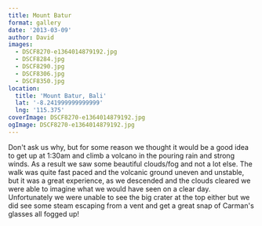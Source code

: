 ```yaml
---
title: Mount Batur
format: gallery
date: '2013-03-09'
author: David
images:
  - DSCF8270-e1364014879192.jpg
  - DSCF8284.jpg
  - DSCF8290.jpg
  - DSCF8306.jpg
  - DSCF8350.jpg
location:
  title: 'Mount Batur, Bali'
  lat: '-8.241999999999999'
  lng: '115.375'
coverImage: DSCF8270-e1364014879192.jpg
ogImage: DSCF8270-e1364014879192.jpg
---
```

Don't ask us why, but for some reason we thought it would be a good idea to get up at 1:30am and climb a volcano in the pouring rain and strong winds. As a result we saw some beautiful clouds/fog and not a lot else. The walk was quite fast paced and the volcanic ground uneven and unstable, but it was a great experience, as we descended and the clouds cleared we were able to imagine what we would have seen on a clear day. Unfortunately we were unable to see the big crater at the top either but we did see some steam escaping from a vent and get a great snap of Carman's glasses all fogged up!
